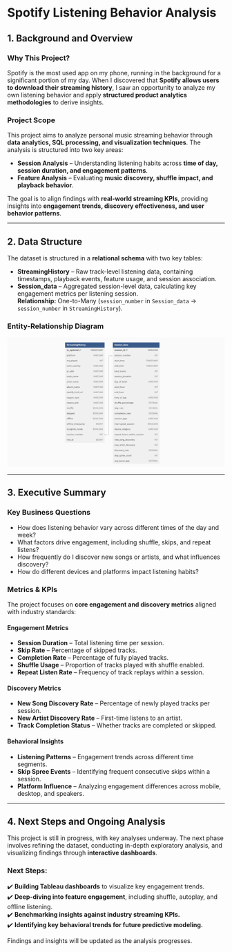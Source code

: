 # Spotify Listening Behavior Analysis  

## 1. Background and Overview  

### Why This Project?  
Spotify is the most used app on my phone, running in the background for a significant portion of my day. When I discovered that **Spotify allows users to download their streaming history**, I saw an opportunity to analyze my own listening behavior and apply **structured product analytics methodologies** to derive insights.  

### Project Scope  
This project aims to analyze personal music streaming behavior through **data analytics, SQL processing, and visualization techniques**. The analysis is structured into two key areas:  

- **Session Analysis** – Understanding listening habits across **time of day, session duration, and engagement patterns**.  
- **Feature Analysis** – Evaluating **music discovery, shuffle impact, and playback behavior**.  

The goal is to align findings with **real-world streaming KPIs**, providing insights into **engagement trends, discovery effectiveness, and user behavior patterns**.

---

## 2. Data Structure  

The dataset is structured in a **relational schema** with two key tables:  
- **StreamingHistory** – Raw track-level listening data, containing timestamps, playback events, feature usage, and session association.  
- **Session_data** – Aggregated session-level data, calculating key engagement metrics per listening session.  
**Relationship:** One-to-Many (`session_number` in `Session_data` → `session_number` in `StreamingHistory`).

### **Entity-Relationship Diagram**  

![Spotify Data Structure](https://github.com/nikhilochani/Spotify/blob/main/Files/Spotify%20Data%20Structure.png?raw=true)

---

## 3. Executive Summary  

### **Key Business Questions**  
- How does listening behavior vary across different times of the day and week?  
- What factors drive engagement, including shuffle, skips, and repeat listens?  
- How frequently do I discover new songs or artists, and what influences discovery?  
- How do different devices and platforms impact listening habits?  

### **Metrics & KPIs**  

The project focuses on **core engagement and discovery metrics** aligned with industry standards:  

#### **Engagement Metrics**  
- **Session Duration** – Total listening time per session.  
- **Skip Rate** – Percentage of skipped tracks.  
- **Completion Rate** – Percentage of fully played tracks.  
- **Shuffle Usage** – Proportion of tracks played with shuffle enabled.  
- **Repeat Listen Rate** – Frequency of track replays within a session.  

#### **Discovery Metrics**  
- **New Song Discovery Rate** – Percentage of newly played tracks per session.  
- **New Artist Discovery Rate** – First-time listens to an artist.  
- **Track Completion Status** – Whether tracks are completed or skipped.  

#### **Behavioral Insights**  
- **Listening Patterns** – Engagement trends across different time segments.  
- **Skip Spree Events** – Identifying frequent consecutive skips within a session.  
- **Platform Influence** – Analyzing engagement differences across mobile, desktop, and speakers.  

---

## 4. Next Steps and Ongoing Analysis  

This project is still in progress, with key analyses underway. The next phase involves refining the dataset, conducting in-depth exploratory analysis, and visualizing findings through **interactive dashboards**.  

### **Next Steps:**  
✔️ **Building Tableau dashboards** to visualize key engagement trends.  
✔️ **Deep-diving into feature engagement**, including shuffle, autoplay, and offline listening.  
✔️ **Benchmarking insights against industry streaming KPIs.**  
✔️ **Identifying key behavioral trends for future predictive modeling.**  

Findings and insights will be updated as the analysis progresses.  
